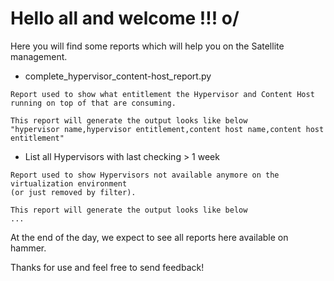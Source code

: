 # Hello all and welcome !!! o/

Here you will find some reports which will help you on the Satellite management.

 - complete_hypervisor_content-host_report.py
```
Report used to show what entitlement the Hypervisor and Content Host running on top of that are consuming.

This report will generate the output looks like below
"hypervisor name,hypervisor entitlement,content host name,content host entitlement"
```
 - List all Hypervisors with last checking > 1 week
```
Report used to show Hypervisors not available anymore on the virtualization environment 
(or just removed by filter).

This report will generate the output looks like below
...
```

At the end of the day, we expect to see all reports here available on hammer.

Thanks for use and feel free to send feedback!